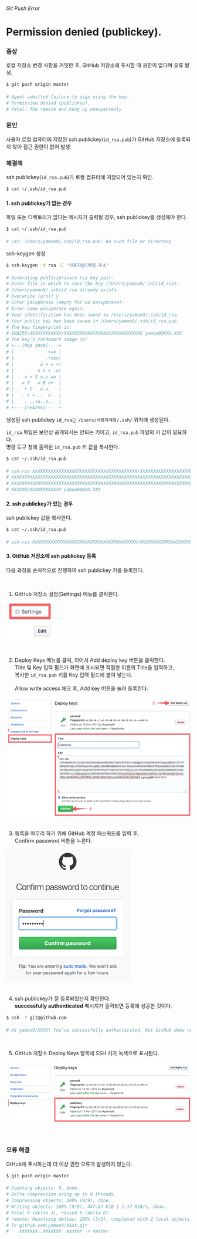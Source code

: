 ###### Git Push Error

# Permission denied (publickey).

### 증상

로컬 저장소 변경 사항을 커밋한 후, GitHub 저장소에 푸시할 때 권한이 없다며 오류 발생.

```sh
$ git push origin master

# Agent admitted failure to sign using the key.
# Permission denied (publickey).
# fatal: The remote end hung up unexpectedly
```

### 원인

사용자 로컬 컴퓨터에 저장된 ssh publickey(`id_rsa.pub`)가
GitHub 저장소에 등록되지 않아 접근 권한이 없어 발생.

### 해결책

ssh publickey(`id_rsa.pub`)가 로컬 컴퓨터에 저장되어 있는지 확인.

```sh
$ cat ~/.ssh/id_rsa.pub
```

#### 1. ssh publickey가 없는 경우

파일 또는 디렉토리가 없다는 메시지가 출력될 경우, ssh publickey를 생성해야 한다.

```sh
$ cat ~/.ssh/id_rsa.pub

# cat: /Users/yamoo9/.ssh/id_rsa.pub: No such file or directory
```

ssh-keygen 생성

```sh
$ ssh-keygen -t rsa -C "사용자@이메일.주소"

# Generating public/private rsa key pair.
# Enter file in which to save the key (/Users/yamoo9/.ssh/id_rsa):
# /Users/yamoo9/.ssh/id_rsa already exists.
# Overwrite (y/n)? y
# Enter passphrase (empty for no passphrase):
# Enter same passphrase again:
# Your identification has been saved in /Users/yamoo9/.ssh/id_rsa.
# Your public key has been saved in /Users/yamoo9/.ssh/id_rsa.pub.
# The key fingerprint is:
# SHA256:XXXXXXXXXXXX/XXXXXXXXXXXXXXXXXXXXXXXXXXXXXX yamoo9@XXX.XXX
# The key's randomart image is:
# +---[RSA 2048]----+
# |             +=o.|
# |            .*ooo|
# |          o + = +|
# |         o o.+ .o|
# |    o + S o.o.oo |
# |   o X   o.B o+  |
# |    * E . o.=.   |
# |   . + +...  o   |
# |    . ..+o..o..  |
# +----[SHA256]-----+
```

생성된 ssh publickey `id_rsa`는 `/Users/사용자계정/.ssh/` 위치에 생성된다.

`id_rsa` 파일은 보안상 공개되서는 안되는 키이고, `id_rsa.pub` 파일의 키 값이 필요하다.<br>
명령 도구 창에 출력된 `id_rsa.pub` 키 값을 복사한다.

```sh
$ cat ~/.ssh/id_rsa.pub

# ssh-rsa XXXXXXXXXXXXXXXXXXXXXXXXXXXXXXXXXXXXXXXX/XXXXXXXXXXXXXXXXXXXXXXXXXXXXXXXXXXXXXXXXXXXXXXXXXXXXXXXXXXXXXXXXXXXXX
# XXXXXXXXXXXXXXXXXXXXXXXXXXXXXXXXXXXXXXXXXXXXXXXXXXXXXXXXXXXXXXXXXXXXXXXXXXXXXXXXXXXXXXXXXXXXXXXXXXXXXXXXXXXXXXXXXXXXXX
# XXXXXXXXXXXXXXXXXXXXXXXXXXXXXXXXXXXXXXXXXXXXXXXXXXXXXXXXXXXXXXXXXXXXXXXXXXXXXXXXXXXXXXXXXXXXXXXXXXXXXXXXXXXXXXXXXXXXXX
# XXXXXX/XXXXXXXXXXXX yamoo9@XXX.XXX
```

#### 2. ssh publickey가 있는 경우

ssh publickey 값을 복사한다.

```sh
$ cat ~/.ssh/id_rsa.pub

# ssh-rsa XXXXXXXXXXXXXXXXXXXXXXXXXXXXXXXXXXXXXXXX/XXXXXXXXXXXXXXXXXXXXXXXXXXXXXXXXXXXXXXXXXXXXXXXXXXXXXXXXXXXXXXXXXXXXX
```

#### 3. GitHub 저장소에 ssh publickey 등록

다음 과정을 순차적으로 진행하여 ssh publickey 키를 등록한다.

<br>

1) GitHub 저장소 설정(Settings) 메뉴를 클릭한다.

<img src="../_/github-settings.jpg" alt="">

<br>
<br>

2) Deploy Keys 메뉴를 클릭, 이어서 Add deploy key 버튼을 클릭한다.<br>
Title 및 Key 입력 필드가 화면에 표시되면 적절한 이름의 Title을 입력하고,<br>
복사한 `id_rsa.pub` 키를 Key 입력 필드에 붙여 넣는다.<br><br>
Allow write access 체크 후, Add key 버튼을 눌러 등록한다.

<img src="../_/github-deploy-keys-ssh.jpg" alt="">

<br>
<br>

3) 등록을 마무리 하기 위해 GitHub 계정 패스워드를 입력 후,<br>
Confirm password 버튼을 누른다.

<img src="../_/github-password.jpg" alt="">

<br>
<br>

4) ssh publickey가 잘 등록되었는지 확인한다.<br>
__successfully authenticated__ 메시지가 출력되면 등록에 성공한 것이다.

```sh
$ ssh -T git@github.com

# Hi yamoo9/XXXX! You've successfully authenticated, but GitHub does not provide shell access.
```

<br>

5) GitHub 저장소 Deploy Keys 항목에 SSH 키가 녹색으로 표시된다.

<img src="../_/github-register-success.jpg" alt="">

<br>
<br>
<br>

### 오류 해결

GtHub에 푸시하는데 더 이상 권한 오류가 발생하지 않는다.

```sh
$ git push origin master

# Counting objects: 9, done.
# Delta compression using up to 8 threads.
# Compressing objects: 100% (9/9), done.
# Writing objects: 100% (9/9), 447.67 KiB | 1.17 MiB/s, done.
# Total 9 (delta 3), reused 0 (delta 0)
# remote: Resolving deltas: 100% (3/3), completed with 2 local objects.
# To github.com:yamoo9/XXXX.git
#    XXXXXXX..XXXXXXX  master -> master
```